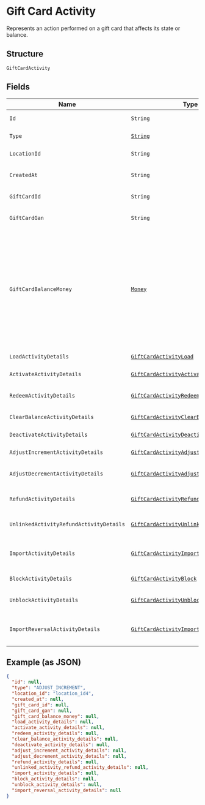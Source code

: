 
# Gift Card Activity

Represents an action performed on a gift card that affects its state or balance.

## Structure

`GiftCardActivity`

## Fields

| Name | Type | Tags | Description | Getter |
|  --- | --- | --- | --- | --- |
| `Id` | `String` | Optional | The unique ID of the gift card activity. | String getId() |
| `Type` | [`String`](../../doc/models/gift-card-activity-type.md) | Required | Indicates the gift card activity type. | String getType() |
| `LocationId` | `String` | Required | The ID of the location at which the activity occurred. | String getLocationId() |
| `CreatedAt` | `String` | Optional | The timestamp when the gift card activity was created, in RFC 3339 format. | String getCreatedAt() |
| `GiftCardId` | `String` | Optional | The gift card ID. The ID is not required if a GAN is present. | String getGiftCardId() |
| `GiftCardGan` | `String` | Optional | The gift card GAN. The GAN is not required if `gift_card_id` is present. | String getGiftCardGan() |
| `GiftCardBalanceMoney` | [`Money`](../../doc/models/money.md) | Optional | Represents an amount of money. `Money` fields can be signed or unsigned.<br>Fields that do not explicitly define whether they are signed or unsigned are<br>considered unsigned and can only hold positive amounts. For signed fields, the<br>sign of the value indicates the purpose of the money transfer. See<br>[Working with Monetary Amounts](https://developer.squareup.com/docs/build-basics/working-with-monetary-amounts)<br>for more information. | Money getGiftCardBalanceMoney() |
| `LoadActivityDetails` | [`GiftCardActivityLoad`](../../doc/models/gift-card-activity-load.md) | Optional | Present only when `GiftCardActivityType` is LOAD. | GiftCardActivityLoad getLoadActivityDetails() |
| `ActivateActivityDetails` | [`GiftCardActivityActivate`](../../doc/models/gift-card-activity-activate.md) | Optional | Describes a gift card activity of the ACTIVATE type. | GiftCardActivityActivate getActivateActivityDetails() |
| `RedeemActivityDetails` | [`GiftCardActivityRedeem`](../../doc/models/gift-card-activity-redeem.md) | Optional | Present only when `GiftCardActivityType` is REDEEM. | GiftCardActivityRedeem getRedeemActivityDetails() |
| `ClearBalanceActivityDetails` | [`GiftCardActivityClearBalance`](../../doc/models/gift-card-activity-clear-balance.md) | Optional | Describes a gift card activity of the CLEAR_BALANCE type. | GiftCardActivityClearBalance getClearBalanceActivityDetails() |
| `DeactivateActivityDetails` | [`GiftCardActivityDeactivate`](../../doc/models/gift-card-activity-deactivate.md) | Optional | Describes a gift card activity of the DEACTIVATE type. | GiftCardActivityDeactivate getDeactivateActivityDetails() |
| `AdjustIncrementActivityDetails` | [`GiftCardActivityAdjustIncrement`](../../doc/models/gift-card-activity-adjust-increment.md) | Optional | Describes a gift card activity of the ADJUST_INCREMENT type. | GiftCardActivityAdjustIncrement getAdjustIncrementActivityDetails() |
| `AdjustDecrementActivityDetails` | [`GiftCardActivityAdjustDecrement`](../../doc/models/gift-card-activity-adjust-decrement.md) | Optional | Describes a gift card activity of the ADJUST_DECREMENT type. | GiftCardActivityAdjustDecrement getAdjustDecrementActivityDetails() |
| `RefundActivityDetails` | [`GiftCardActivityRefund`](../../doc/models/gift-card-activity-refund.md) | Optional | Present only when `GiftCardActivityType` is REFUND. | GiftCardActivityRefund getRefundActivityDetails() |
| `UnlinkedActivityRefundActivityDetails` | [`GiftCardActivityUnlinkedActivityRefund`](../../doc/models/gift-card-activity-unlinked-activity-refund.md) | Optional | Present only when `GiftCardActivityType` is UNLINKED_ACTIVITY_REFUND. | GiftCardActivityUnlinkedActivityRefund getUnlinkedActivityRefundActivityDetails() |
| `ImportActivityDetails` | [`GiftCardActivityImport`](../../doc/models/gift-card-activity-import.md) | Optional | Describes a gift card activity of the IMPORT type and the `GiftCardGANSource` is OTHER<br>(a third-party gift card). | GiftCardActivityImport getImportActivityDetails() |
| `BlockActivityDetails` | [`GiftCardActivityBlock`](../../doc/models/gift-card-activity-block.md) | Optional | Describes a gift card activity of the BLOCK type. | GiftCardActivityBlock getBlockActivityDetails() |
| `UnblockActivityDetails` | [`GiftCardActivityUnblock`](../../doc/models/gift-card-activity-unblock.md) | Optional | Present only when `GiftCardActivityType` is UNBLOCK. | GiftCardActivityUnblock getUnblockActivityDetails() |
| `ImportReversalActivityDetails` | [`GiftCardActivityImportReversal`](../../doc/models/gift-card-activity-import-reversal.md) | Optional | Present only when GiftCardActivityType is IMPORT_REVERSAL and GiftCardGANSource is OTHER | GiftCardActivityImportReversal getImportReversalActivityDetails() |

## Example (as JSON)

```json
{
  "id": null,
  "type": "ADJUST_INCREMENT",
  "location_id": "location_id4",
  "created_at": null,
  "gift_card_id": null,
  "gift_card_gan": null,
  "gift_card_balance_money": null,
  "load_activity_details": null,
  "activate_activity_details": null,
  "redeem_activity_details": null,
  "clear_balance_activity_details": null,
  "deactivate_activity_details": null,
  "adjust_increment_activity_details": null,
  "adjust_decrement_activity_details": null,
  "refund_activity_details": null,
  "unlinked_activity_refund_activity_details": null,
  "import_activity_details": null,
  "block_activity_details": null,
  "unblock_activity_details": null,
  "import_reversal_activity_details": null
}
```


